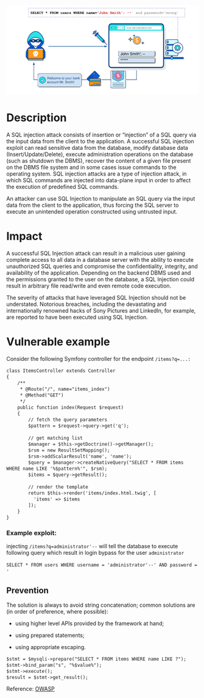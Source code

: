 ![SQLi](image/sqli.png?raw=true "SQL Injection")

# Description
A SQL injection attack consists of insertion or “injection” of a SQL query via the input data from the client to the application. A successful SQL injection exploit can read sensitive data from the database, modify database data (Insert/Update/Delete), execute administration operations on the database (such as shutdown the DBMS), recover the content of a given file present on the DBMS file system and in some cases issue commands to the operating system. SQL injection attacks are a type of injection attack, in which SQL commands are injected into data-plane input in order to affect the execution of predefined SQL commands.


An attacker can use SQL Injection to manipulate an SQL query via the input data from the client to the application, thus forcing the SQL server to execute an unintended operation constructed using untrusted input.

# Impact
A successful SQL Injection attack can result in a malicious user gaining complete access to all data in a database server with the ability to execute unauthorized SQL queries and compromise the confidentiality, integrity, and availability of the application. Depending on the backend DBMS used and the permissions granted to the user on the database, a SQL Injection could result in arbitrary file read/write and even remote code execution.

The severity of attacks that have leveraged SQL Injection should not be understated. Notorious breaches, including the devastating and internationally renowned hacks of Sony Pictures and LinkedIn, for example, are reported to have been executed using SQL Injection.

# Vulnerable example

Consider the following Symfony controller for the endpoint `/items?q=...:`

```
class ItemsController extends Controller
{
    /**
     * @Route("/", name="items_index")
     * @Method("GET")
     */
    public function index(Request $request)
    {
        // fetch the query parameters
        $pattern = $request->query->get('q');

        // get matching list
        $manager = $this->getDoctrine()->getManager();
        $rsm = new ResultSetMapping();
        $rsm->addScalarResult('name', 'name');
        $query = $manager->createNativeQuery("SELECT * FROM items WHERE name LIKE '%$pattern%'", $rsm);
        $items = $query->getResult();

        // render the template
        return $this->render('items/index.html.twig', [
          'items' => $items
        ]);
    }
}
```
### Example exploit: 
injecting `/items?q=administrator'--` will tell the database to execute following query which result in login bypass for the user `administrator`

`SELECT * FROM users WHERE username = 'administrator'--' AND password = '`

## Prevention
The solution is always to avoid string concatenation; common solutions are (in order of preference, where possible):

* using higher level APIs provided by the framework at hand;

* using prepared statements;

* using appropriate escaping.

```
$stmt = $mysqli->prepare("SELECT * FROM items WHERE name LIKE ?");
$stmt->bind_param("s", "%$value%");
$stmt->execute();
$result = $stmt->get_result();
```

Reference: [OWASP](https://github.com/OWASP/CheatSheetSeries/blob/master/cheatsheets/SQL_Injection_Prevention_Cheat_Sheet.md)